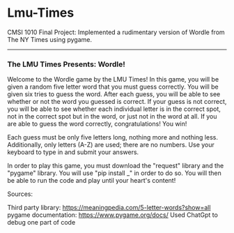 # Lmu-Times
CMSI 1010 Final Project: Implemented a rudimentary version of Wordle from The NY Times using pygame.

----------------------------------------------------------------------------------------------------


### The LMU Times Presents: Wordle!

Welcome to the Wordle game by the LMU Times! In this game, you will be given a random five letter word that you must guess correctly. You will be given six tries to guess the word. After each guess, you will be able to see whether or not the word you guessed is correct. If your guess is not correct, you will be able to see whether each individual letter is in the correct spot, not in the correct spot but in the word, or just not in the word at all. If you are able to guess the word correctly, congratulations! You win!

Each guess must be only five letters long, nothing more and nothing less. Additionally, only letters (A-Z) are used; there are no numbers. Use your keyboard to type in and submit your answers.

In order to play this game, you must download the "request" library and the "pygame" library. You will use "pip install _" in order to do so. You will then be able to run the code and play until your heart's content!

Sources:

Third party library: https://meaningpedia.com/5-letter-words?show=all
pygame documentation: https://www.pygame.org/docs/
Used ChatGpt to debug one part of code
